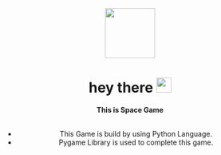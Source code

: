 <div id="header" align="center">
  <img src="https://media.giphy.com/media/M9gbBd9nbDrOTu1Mqx/giphy.gif" width="100"/>
</div>

<div align="center">
  <h1>
  hey there
  <img src="https://media.giphy.com/media/hvRJCLFzcasrR4ia7z/giphy.gif" width="30px"/>
  </h1> 
  <b>This is Space Game</b><br><br>
  <ul>
  <li>This Game is build by using Python Language.</li>
  <li>Pygame Library is used to complete this game.</li>
  </ul>
</div>
